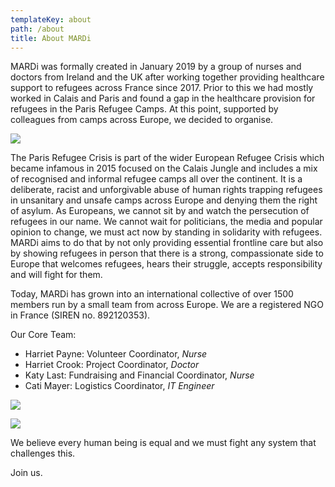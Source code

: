 ```yaml
---
templateKey: about
path: /about
title: About MARDi
---
```

MARDi was formally created in January 2019 by a group of nurses and doctors from Ireland and the UK after working together providing healthcare support to refugees across France since 2017. Prior to this we had mostly worked in Calais and Paris and found a gap in the healthcare provision for refugees in the Paris Refugee Camps. At this point, supported by colleagues from camps across Europe, we decided to organise.

![](/img/87483306_10220593619447131_9190543256759304191_n.jpg)

The Paris Refugee Crisis is part of the wider European Refugee Crisis which became infamous in 2015 focused on the Calais Jungle and includes a mix of recognised and informal refugee camps all over the continent. It is a deliberate, racist and unforgivable abuse of human rights trapping refugees in unsanitary and unsafe camps across Europe and denying them the right of asylum. As Europeans, we cannot sit by and watch the persecution of refugees in our name. We cannot wait for politicians, the media and popular opinion to change, we must act now by standing in solidarity with refugees. MARDi aims to do that by not only providing essential frontline care but also by showing refugees in person that there is a strong, compassionate side to Europe that welcomes refugees, hears their struggle, accepts responsibility and will fight for them.

Today, MARDi has grown into an international collective of over 1500 members run by a small team from across Europe. We are a registered NGO in France (SIREN no. 892120353).

Our Core Team:

* Harriet Payne: Volunteer Coordinator, *Nurse*
* Harriet Crook: Project Coordinator, *Doctor*
* Katy Last: Fundraising and Financial Coordinator, *Nurse*
* Cati Mayer: Logistics Coordinator, *IT Engineer*

![](/img/cm-hp-headshots-bw.jpg)

![](/img/hc-kl-headshots-bw.png)

We believe every human being is equal and we must fight any system that challenges this.

Join us.